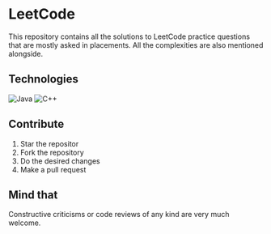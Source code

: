 # LeetCode

This repository contains all the solutions to LeetCode practice questions that are mostly asked in placements.
All the complexities are also mentioned alongside.



## Technologies
![Java](https://img.shields.io/badge/java-%23ED8B00.svg?style=for-the-badge&logo=java&logoColor=white)
![C++](https://img.shields.io/badge/c++-%2300599C.svg?style=for-the-badge&logo=c%2B%2B&logoColor=white)



## Contribute
1. Star the repositor
2. Fork the repository
3. Do the desired changes 
4. Make a pull request


## Mind that
Constructive criticisms or code reviews of any kind are very much welcome.







